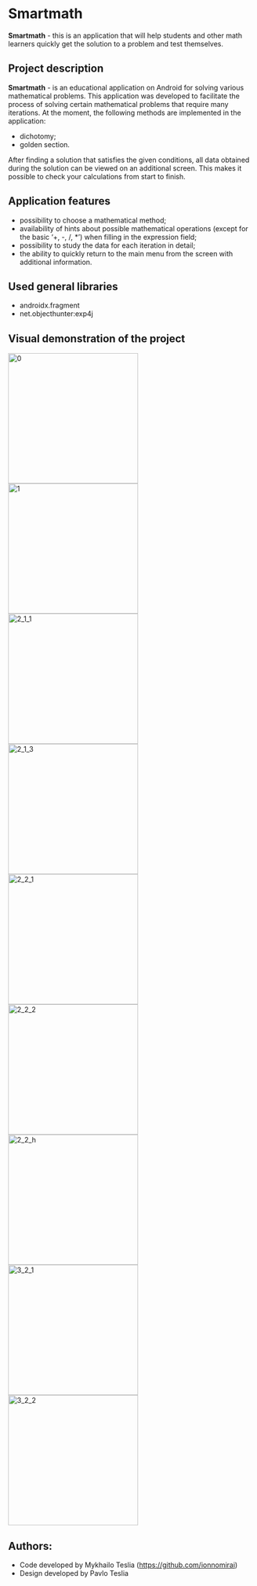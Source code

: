 # Smartmath
**Smartmath** - this is an application that will help students and other math learners quickly get the solution to a problem and test themselves.

## Project description
**Smartmath** - is an educational application on Android for solving various mathematical problems. This application was developed to facilitate the process of solving certain mathematical problems that require many iterations.
At the moment, the following methods are implemented in the application:
* dichotomy;
* golden section.

After finding a solution that satisfies the given conditions, all data obtained during the solution can be viewed on an additional screen. This makes it possible to check your calculations from start to finish.

## Application features
* possibility to choose a mathematical method;
* availability of hints about possible mathematical operations (except for the basic ‘+, -, /, *’) when filling in the expression field;
* possibility to study the data for each iteration in detail;
* the ability to quickly return to the main menu from the screen with additional information.

## Used general libraries
* androidx.fragment
* net.objecthunter:exp4j

## Visual demonstration of the project
<img width="265" alt="0" src="https://github.com/user-attachments/assets/6cda389f-0494-4daf-86d1-637facd733f4">
<img width="265" alt="1" src="https://github.com/user-attachments/assets/76410e06-3c01-4393-8066-6d2323339fb1">
<img width="265" alt="2_1_1" src="https://github.com/user-attachments/assets/8c7134b7-8232-4198-8d32-b4a484edf396">

<img width="265" alt="2_1_3" src="https://github.com/user-attachments/assets/fb34f73b-9133-4967-8ea1-6d10d531a72c">
<img width="265" alt="2_2_1" src="https://github.com/user-attachments/assets/c4a21afb-14eb-4067-888c-b41b9ffead9c">
<img width="265" alt="2_2_2" src="https://github.com/user-attachments/assets/c9488dd1-7c06-4771-9825-76737accadb9">

<img width="265" alt="2_2_h" src="(https://github.com/user-attachments/assets/33b76c32-e5e2-4727-95ec-7c78cd88bdaa">
<img width="265" alt="3_2_1" src="https://github.com/user-attachments/assets/02af46d7-9c38-49fe-bbfe-7105692b2bfd">
<img width="265" alt="3_2_2" src="https://github.com/user-attachments/assets/4729a6fa-ffe3-4d57-b70e-a6af4d7efc0d">

## Authors:
* Code developed by Mykhailo Teslia (https://github.com/ionnomirai)
* Design developed by Pavlo Teslia





